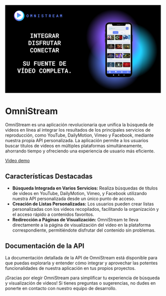 <img src="OmniStream.png" alt="Portada">

# OmniStream

OmniStream es una aplicación revolucionaria que unifica la búsqueda de videos en línea al integrar los resultados de los principales servicios de reproducción, como YouTube, DailyMotion, Vimeo y Facebook, mediante nuestra propia API personalizada. La aplicación permite a los usuarios buscar títulos de videos en múltiples plataformas simultáneamente, ahorrando tiempo y ofreciendo una experiencia de usuario más eficiente.

[Video demo](https://youtu.be/NXGkCv-yPBw)

## Características Destacadas

- **Búsqueda Integrada en Varios Servicios:** Realiza búsquedas de títulos de videos en YouTube, DailyMotion, Vimeo, y Facebook utilizando nuestra API personalizada desde un único punto de acceso.
- **Creación de Listas Personalizadas:** Los usuarios pueden crear listas personalizadas con los videos recopilados, facilitando la organización y el acceso rápido a contenidos favoritos.
- **Redirección a Páginas de Visualización:** OmniStream te lleva directamente a la página de visualización del video en la plataforma correspondiente, permitiéndote disfrutar del contenido sin problemas.

## Documentación de la API

La documentación detallada de la API de OmniStream está disponible para que puedas explorarla y entender cómo integrar y aprovechar las potentes funcionalidades de nuestra aplicación en tus propios proyectos.

¡Gracias por elegir OmniStream para simplificar tu experiencia de búsqueda y visualización de videos! Si tienes preguntas o sugerencias, no dudes en ponerte en contacto con nuestro equipo de desarrollo.
